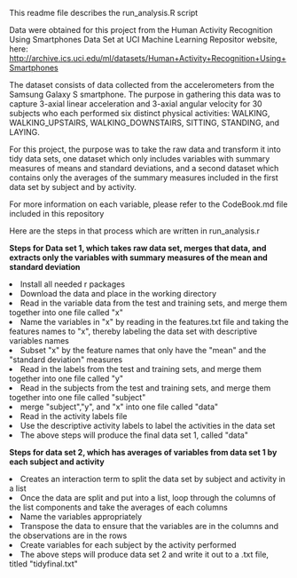 This readme file describes the run_analysis.R script

Data were obtained for this project from the Human Activity Recognition Using Smartphones Data Set at UCI Machine Learning Repositor website, here: http://archive.ics.uci.edu/ml/datasets/Human+Activity+Recognition+Using+Smartphones

The dataset consists of data collected from the accelerometers from the Samsung Galaxy S smartphone. The purpose in gathering this data was to capture 3-axial linear acceleration and 3-axial angular velocity for 30 subjects who each performed six distinct physical activities: WALKING, WALKING_UPSTAIRS, WALKING_DOWNSTAIRS, SITTING, STANDING, and LAYING.

For this project, the purpose was to take the raw data and transform it into tidy data sets, one dataset which only includes variables with summary measures of means and standard deviations, and a second dataset which contains only the averages of the summary measures included in the first data set by subject and by activity.

For more information on each variable, please refer to the CodeBook.md file included in this repository

Here are the steps in that process which are written in run_analysis.r

<b>Steps for Data set 1, which takes raw data set, merges that data, and extracts only the variables with summary measures of the mean and standard deviation</b> <br>
<li>Install all needed r packages</li>
<li>Download the data and place in the working directory</li>
<li>Read in the variable data from the test and training sets, and merge them together into one file called "x"</li>
<li>Name the variables in "x" by reading in the features.txt file and taking the features names to "x", thereby labeling the data set with descriptive variables names</li>
<li>Subset "x" by the feature names that only have the "mean" and the "standard deviation" measures</li>
<li>Read in the labels from the test and training sets, and merge them together into one file called "y"</li>
<li>Read in the subjects from the test and training sets, and merge them together into one file called "subject"</li>
<li>merge "subject","y", and "x" into one file called "data"</li>
<li>Read in the activity labels file</li>
<li>Use the descriptive activity labels to label the activities in the data set</li>
<li>The above steps will produce the final data set 1, called "data"</li>

<b>Steps for data set 2, which has averages of variables from data set 1 by each subject and activity</b> <br>
<li>Creates an interaction term to split the data set by subject and activity in a list</li>
<li>Once the data are split and put into a list, loop through the columns of the list components and take the averages of each columns</li>
<li>Name the variables appropriately</li> 
<li>Transpose the data to ensure that the variables are in the columns and the observations are in the rows</li>
<li>Create variables for each subject by the activity performed</li>
<li>The above steps will produce data set 2 and write it out to a .txt file, titled "tidyfinal.txt"</li>
 
